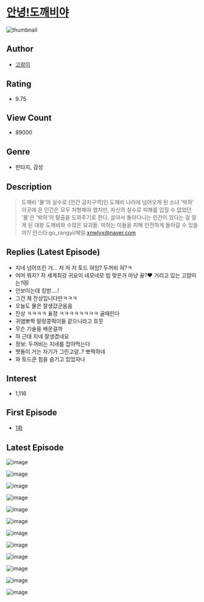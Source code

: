 # [안녕!도깨비야](https://comic.naver.com/bestChallenge/list?titleId=804156)
![thumbnail](https://image-comic.pstatic.net/user_contents_data/challenge_comic/2023/03/11/360253/upload_7377567322084749926_480x623.jpeg)

## Author
- [고랑이](https://comic.naver.com/artistTitle?id=360253)

## Rating
- 9.75

## View Count
- 89000

## Genre
- 판타지, 감성

## Description
> 도깨비 '물'의 실수로 [인간 금지구역]인 도깨비 나라에 넘어오게 된 소녀 '박하' 이곳에 온 인간은 모두 처형해야 했지만, 자신의 실수로 피해를 입힐 수 없었던 '물'은 '박하'의 탈출을 도와주기로 한다. 살아서 돌아다니는 인간이 있다는 걸 알게 된 대왕 도깨비와 수많은 요괴들. 박하는 이들을 피해 안전하게 돌아갈 수 있을까?/ 인스타:go_rangyi/메일:xnwlyx@naver.com

## Replies (Latest Episode)
- 지네 넘어뜨린 거... 저 저 저 토드 혀임? 두꺼비 혀?ㅋ
- 어머 뭐지? 저 세계최강 귀요미 네모네모 빔 맞은거 마냥 뀽?❤️ 거리고 있는 고먐미는?😻
- 안보이는데 킹받....!
- 그건 제 잔상입니다만ㅋㅋㅋ
- 오늘도 물은 잘생걌군음음
- 잔상 ㅋㅋㅋㅋ 표정 ㅋㅋㅋㅋㅋㅋㅋㅋ 골때린다
- 귀염뽀짝 말랑콩떡이들 같으니라고 흐뭇
- 무슨 기술을 배운걸까
- 하 근데 지네 잘생겼네요
- 정보: 두꺼비는 지네를 잡아먹는다
- 맷돌이 거는 자기가 그린고얌..? 뽀짝하네
- 와 토드쿤 힘을 숨기고 있었자나

## Interest
- 1,116

## First Episode
- [1화](https://comic.naver.com/bestChallenge/detail?titleId=804156&no=1)

## Latest Episode
![image](https://image-comic.pstatic.net/user_contents_data/challenge_comic/2023/05/24/360253/upload_3703709540494292274.jpeg)

![image](https://image-comic.pstatic.net/user_contents_data/challenge_comic/2023/05/24/360253/upload_7076339404249379173.jpeg)

![image](https://image-comic.pstatic.net/user_contents_data/challenge_comic/2023/05/24/360253/upload_4121750462753497442.jpeg)

![image](https://image-comic.pstatic.net/user_contents_data/challenge_comic/2023/05/24/360253/upload_3487537853577573687.jpeg)

![image](https://image-comic.pstatic.net/user_contents_data/challenge_comic/2023/05/24/360253/upload_3630525145311032930.jpeg)

![image](https://image-comic.pstatic.net/user_contents_data/challenge_comic/2023/05/24/360253/upload_7233679539672802918.jpeg)

![image](https://image-comic.pstatic.net/user_contents_data/challenge_comic/2023/05/24/360253/upload_7161911125702042465.jpeg)

![image](https://image-comic.pstatic.net/user_contents_data/challenge_comic/2023/05/24/360253/upload_3834923059848503605.jpeg)

![image](https://image-comic.pstatic.net/user_contents_data/challenge_comic/2023/05/24/360253/upload_7377794702015489126.jpeg)

![image](https://image-comic.pstatic.net/user_contents_data/challenge_comic/2023/05/24/360253/upload_7018074290225636918.jpeg)

![image](https://image-comic.pstatic.net/user_contents_data/challenge_comic/2023/05/24/360253/upload_3702577249656202084.jpeg)

![image](https://image-comic.pstatic.net/user_contents_data/challenge_comic/2023/05/24/360253/upload_3919649217432478002.jpeg)
